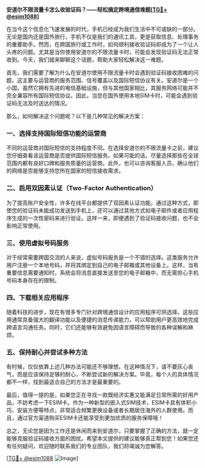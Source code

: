 **安道尔不限流量卡怎么收验证码？——轻松搞定跨境通信难题[[TG💪+ @esim1088](https://t.me/s/esim1088)]**

在当今这个信息化飞速发展的时代，手机已经成为我们生活中不可或缺的一部分。无论是国内还是国外旅行，手机不仅是我们的通讯工具，更是获取信息、处理事务的重要助手。然而，在跨国旅行或工作时，如何顺利接收验证码却成为了一个让人头疼的问题。尤其是当你使用安道尔的不限流量卡时，可能会发现验证码无法正常收到。今天，我们就来聊聊这个话题，帮助大家轻松解决这一难题。

首先，我们需要了解为什么在安道尔使用不限流量卡时会遇到验证码接收困难的问题。这主要与运营商的服务范围、信号覆盖以及国际短信协议有关。安道尔是一个小国，虽然它拥有先进的电信基础设施，但与其他国家相比，其服务网络可能并不完全兼容所有国际短信协议。因此，当您在国外使用本地SIM卡时，可能会遇到验证码无法及时送达的情况。

那么，如何解决这个问题呢？以下是几种常见的解决方案：

### 一、选择支持国际短信功能的运营商

不同的运营商对国际短信的支持程度不同。在选择安道尔的不限流量卡之前，建议您仔细查看该运营商是否提供国际短信服务。如果可能的话，尽量选择那些在全球范围内都有良好口碑和服务质量的运营商。此外，也可以咨询客服人员，确认他们的网络是否能够支持您所在国家的短信接收需求。

### 二、启用双因素认证（Two-Factor Authentication）

为了提高账户安全性，许多在线平台都提供了双因素认证功能。通过这种方式，即使您的验证码未能成功发送到手机上，还可以通过其他方式如电子邮件或者应用程序生成的一次性密码来进行验证。这样一来，即便遇到了验证码接收问题，也不会影响正常使用。

### 三、使用虚拟号码服务

对于经常需要跨国交流的人来说，虚拟号码服务是一个不错的选择。这类服务允许用户注册一个本地号码，并将其绑定到自己的电子邮箱或其他设备上。这样，当有重要信息需要通知时，系统会将消息直接发送至您的电子邮箱中，而无需担心手机号码本身存在的限制。

### 四、下载相关应用程序

随着科技的进步，现在有很多专门针对跨境通信设计的应用程序可供选择。这些应用通常具备强大的翻译功能以及便捷的消息传递能力，可以帮助用户更高效地完成跨语言沟通任务。同时，它们还能够有效避免因语言障碍而导致的各种误解和麻烦。

### 五、保持耐心并尝试多种方法

有时候，仅仅依靠上述几种办法可能还不够理想。在这种情况下，请不要灰心丧气，而是应该保持足够的耐心，不断尝试新的解决方案。毕竟，每个人的具体情况都不一样，找到最适合自己的方法才是最重要的。

最后，值得一提的是，如果您正在寻找一款既经济实惠又能满足日常所需的好用产品，不妨考虑一下ESIM卡。作为一种新型的嵌入式SIM技术，ESIM卡具有体积小巧、安装方便等特点，非常适合频繁更换设备或者长期居住海外的人群使用。而且，通过官方渠道购买ESIM卡还能享受到更加优质的服务保障哦！

总之，无论您是因为工作还是休闲而来到安道尔，只要掌握了正确的方法，就一定能够克服验证码接收方面的困扰。希望本文提供的建议能够真正帮到您！如果您还有任何疑问，欢迎随时联系我们的专业团队，我们将竭诚为您解答。

[[TG💪+ @esim1088](https://t.me/s/esim1088) ![Image](https://i.postimg.cc/4NQfJmqS/Snipaste-2025-05-13-00-14-12.png)]